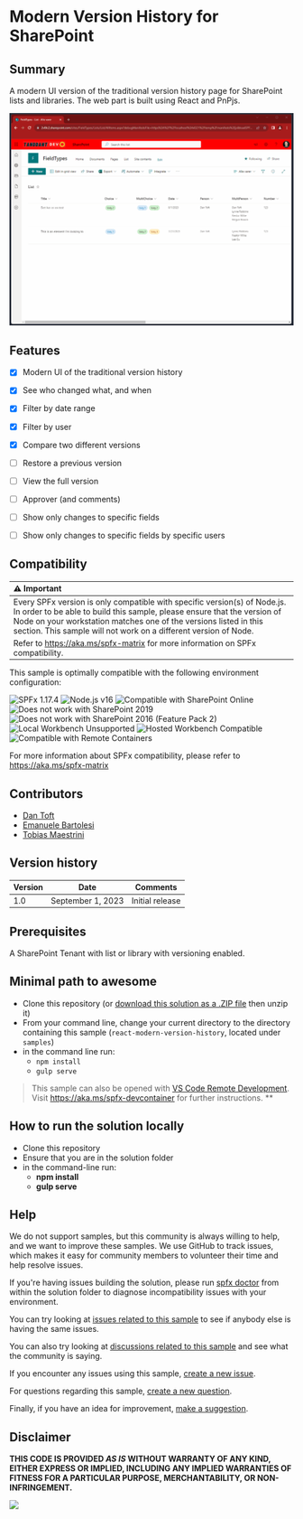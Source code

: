 # Modern Version History for SharePoint

## Summary

A modern UI version of the traditional version history page for SharePoint lists and libraries. The web part is built using React and PnPjs.

![moderversionhistory](./assets//Demo.gif)

## Features

- [x] Modern UI of the traditional version history
- [x] See who changed what, and when
- [x] Filter by date range
- [x] Filter by user
- [x] Compare two different versions
- [ ] Restore a previous version
- [ ] View the full version
- [ ] Approver (and comments)
- [ ] Show only changes to specific fields
- [ ] Show only changes to specific fields by specific users


## Compatibility

| :warning: Important                                                                                                                                                                                                                                                                           |
| :-------------------------------------------------------------------------------------------------------------------------------------------------------------------------------------------------------------------------------------------------------------------------------------------- |
| Every SPFx version is only compatible with specific version(s) of Node.js. In order to be able to build this sample, please ensure that the version of Node on your workstation matches one of the versions listed in this section. This sample will not work on a different version of Node. |
| Refer to <https://aka.ms/spfx-matrix> for more information on SPFx compatibility.                                                                                                                                                                                                             |

This sample is optimally compatible with the following environment configuration:

![SPFx 1.17.4](https://img.shields.io/badge/SPFx-1.17.4-green.svg)
![Node.js v16](https://img.shields.io/badge/Node.js-v16-green.svg)
![Compatible with SharePoint Online](https://img.shields.io/badge/SharePoint%20Online-Compatible-green.svg)
![Does not work with SharePoint 2019](https://img.shields.io/badge/SharePoint%20Server%202019-Incompatible-red.svg "SharePoint Server 2019 requires SPFx 1.4.1 or lower")
![Does not work with SharePoint 2016 (Feature Pack 2)](https://img.shields.io/badge/SharePoint%20Server%202016%20(Feature%20Pack%202)-Incompatible-red.svg "SharePoint Server 2016 Feature Pack 2 requires SPFx 1.1")
![Local Workbench Unsupported](https://img.shields.io/badge/Local%20Workbench-Unsupported-red.svg "Local workbench is no longer available as of SPFx 1.13 and above")
![Hosted Workbench Compatible](https://img.shields.io/badge/Hosted%20Workbench-Compatible-green.svg)
![Compatible with Remote Containers](https://img.shields.io/badge/Remote%20Containers-Not%20Tested-yellow.svg)

For more information about SPFx compatibility, please refer to https://aka.ms/spfx-matrix
  
## Contributors

* [Dan Toft](https://github.com/Tanddant)
* [Emanuele Bartolesi](https://github.com/kasuken)
* [Tobias Maestrini](https://twitter.com/tmaestrini)


## Version history

| Version | Date            | Comments        |
| ------- | --------------- | --------------- |
| 1.0     | September 1, 2023 | Initial release |

## Prerequisites

A SharePoint Tenant with list or library with versioning enabled.

## Minimal path to awesome

* Clone this repository (or [download this solution as a .ZIP file](https://pnp.github.io/download-partial/?url=https://github.com/pnp/sp-dev-fx-webparts/tree/main/samples/react-modern-version-history) then unzip it)
* From your command line, change your current directory to the directory containing this sample (`react-modern-version-history`, located under `samples`)
* in the command line run:
  * `npm install`
  * `gulp serve`

> This sample can also be opened with [VS Code Remote Development](https://code.visualstudio.com/docs/remote/remote-overview). Visit <https://aka.ms/spfx-devcontainer> for further instructions.
**

## How to run the solution locally

- Clone this repository
- Ensure that you are in the solution folder
- in the command-line run:
  - **npm install**
  - **gulp serve**

## Help

We do not support samples, but this community is always willing to help, and we want to improve these samples. We use GitHub to track issues, which makes it easy for  community members to volunteer their time and help resolve issues.

If you're having issues building the solution, please run [spfx doctor](https://pnp.github.io/cli-microsoft365/cmd/spfx/spfx-doctor/) from within the solution folder to diagnose incompatibility issues with your environment.

You can try looking at [issues related to this sample](https://github.com/pnp/sp-dev-fx-webparts/issues?q=label%3A%22sample%3A%20react-modern-version-history%22) to see if anybody else is having the same issues.

You can also try looking at [discussions related to this sample](https://github.com/pnp/sp-dev-fx-webparts/discussions?discussions_q=react-modern-version-history) and see what the community is saying.

If you encounter any issues using this sample, [create a new issue](https://github.com/pnp/sp-dev-fx-webparts/issues/new?assignees=&labels=Needs%3A+Triage+%3Amag%3A%2Ctype%3Abug-suspected%2Csample%3A%20react-modern-version-history&template=bug-report.yml&sample=react-modern-version-history&authors=@Tanddant&title=react-modern-version-history%20-%20).

For questions regarding this sample, [create a new question](https://github.com/pnp/sp-dev-fx-webparts/issues/new?assignees=&labels=Needs%3A+Triage+%3Amag%3A%2Ctype%3Aquestion%2Csample%3A%20react-modern-version-history&template=question.yml&sample=react-modern-version-history&authors=@Tanddant&title=react-modern-version-history%20-%20).

Finally, if you have an idea for improvement, [make a suggestion](https://github.com/pnp/sp-dev-fx-webparts/issues/new?assignees=&labels=Needs%3A+Triage+%3Amag%3A%2Ctype%3Aenhancement%2Csample%3A%20react-modern-version-history&template=suggestion.yml&sample=react-modern-version-history&authors=@Tanddant&title=react-modern-version-history%20-%20).

## Disclaimer

**THIS CODE IS PROVIDED *AS IS* WITHOUT WARRANTY OF ANY KIND, EITHER EXPRESS OR IMPLIED, INCLUDING ANY IMPLIED WARRANTIES OF FITNESS FOR A PARTICULAR PURPOSE, MERCHANTABILITY, OR NON-INFRINGEMENT.**

<img src="https://m365-visitor-stats.azurewebsites.net/sp-dev-fx-webparts/samples/react-modern-version-history" />
